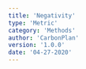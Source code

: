 ```yaml
---
title: 'Negativity'
type: 'Metric'
category: 'Methods'
author: 'CarbonPlan'
version: '1.0.0'
date: '04-27-2020'
---
```


